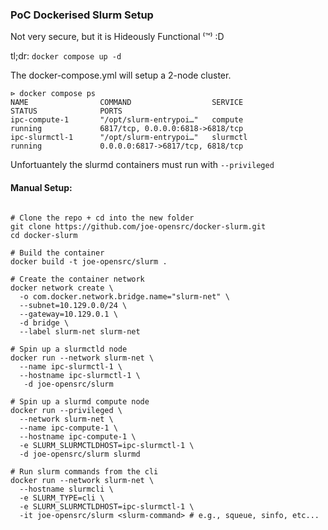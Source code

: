 ### PoC Dockerised Slurm Setup

Not very secure, but it is Hideously Functional ⁽™⁾ :D

tl;dr: `docker compose up -d`

The docker-compose.yml will setup a 2-node cluster.

```
⊳ docker compose ps
NAME                COMMAND                  SERVICE             STATUS              PORTS
ipc-compute-1       "/opt/slurm-entrypoi…"   compute             running             6817/tcp, 0.0.0.0:6818->6818/tcp
ipc-slurmctl-1      "/opt/slurm-entrypoi…"   slurmctl            running             0.0.0.0:6817->6817/tcp, 6818/tcp
```

Unfortuantely the slurmd containers must run with `--privileged`


#### Manual Setup:

```

# Clone the repo + cd into the new folder
git clone https://github.com/joe-opensrc/docker-slurm.git
cd docker-slurm

# Build the container
docker build -t joe-opensrc/slurm .

# Create the container network
docker network create \
  -o com.docker.network.bridge.name="slurm-net" \
  --subnet=10.129.0.0/24 \
  --gateway=10.129.0.1 \
  -d bridge \
  --label slurm-net slurm-net

# Spin up a slurmctld node
docker run --network slurm-net \
  --name ipc-slurmctl-1 \
  --hostname ipc-slurmctl-1 \
   -d joe-opensrc/slurm

# Spin up a slurmd compute node
docker run --privileged \
  --network slurm-net \
  --name ipc-compute-1 \
  --hostname ipc-compute-1 \
  -e SLURM_SLURMCTLDHOST=ipc-slurmctl-1 \
  -d joe-opensrc/slurm slurmd

# Run slurm commands from the cli
docker run --network slurm-net \
  --hostname slurmcli \
  -e SLURM_TYPE=cli \
  -e SLURM_SLURMCTLDHOST=ipc-slurmctl-1 \
  -it joe-opensrc/slurm <slurm-command> # e.g., squeue, sinfo, etc...
```
